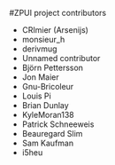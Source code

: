 #ZPUI project contributors

 - CRImier (Arsenijs)
 - monsieur_h
 - derivmug
 - Unnamed contributor
 - Björn Pettersson
 - Jon Maier
 - Gnu-Bricoleur
 - Louis Pi
 - Brian Dunlay
 - KyleMoran138
 - Patrick Schneeweis
 - Beauregard Slim
 - Sam Kaufman
 - i5heu
